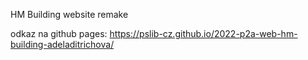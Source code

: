 HM Building website remake

odkaz na github pages: https://pslib-cz.github.io/2022-p2a-web-hm-building-adeladitrichova/
